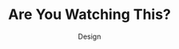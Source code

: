 ---
title: Are You Watching This?
subtitle: Design
slides:
    - ruwt-logo-closeup
    - ruwt-home-desktop
    - ruwt-detail
---